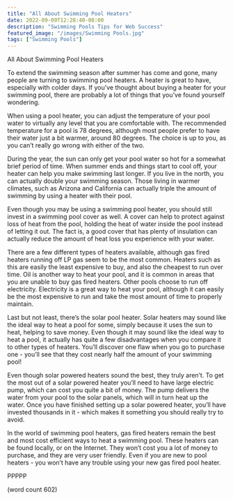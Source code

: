 ```yaml
---
title: "All About Swimming Pool Heaters"
date: 2022-09-09T12:28:40-08:00
description: "Swimming Pools Tips for Web Success"
featured_image: "/images/Swimming Pools.jpg"
tags: ["Swimming Pools"]
---
```


All About Swimming Pool Heaters

To extend the swimming season after summer has come and gone, many people are turning to swimming pool heaters.  A heater is great to have, especially with colder days.  If you’ve thought about buying a heater for your swimming pool, there are probably a lot of things that you’ve found yourself wondering.

When using a pool heater, you can adjust the temperature of your pool water to virtually any level that you are comfortable with.  The recommended temperature for a pool is 78 degrees, although most people prefer to have their water just a bit warmer, around 80 degrees.  The choice is up to you, as you can’t really go wrong with either of the two.

During the year, the sun can only get your pool water so hot for a somewhat brief period of time.  When summer ends and things start to cool off, your heater can help you make swimming last longer.  If you live in the north, you can actually double your swimming season.  Those living in warmer climates, such as Arizona and California can actually triple the amount of swimming by using a heater with their pool.

Even though you may be using a swimming pool heater, you should still invest in a swimming pool cover as well.  A cover can help to protect against loss of heat from the pool, holding the heat of water inside the pool instead of letting it out.  The fact is, a good cover that has plenty of insulation can actually reduce the amount of heat loss you experience with your water.

There are a few different types of heaters available, although gas fired heaters running off LP gas seem to be the most common.  Heaters such as this are easily the least expensive to buy, and also the cheapest to run over time.  Oil is another way to heat your pool, and it is common in areas that you are unable to buy gas fired heaters.  Other pools choose to run off electricity.  Electricity is a great way to heat your pool, although it can easily be the most expensive to run and take the most amount of time to properly maintain.

Last but not least, there’s the solar pool heater.  Solar heaters may sound like the ideal way to heat a pool for some, simply because it uses the sun to heat, helping to save money.  Even though it may sound like the ideal way to heat a pool, it actually has quite a few disadvantages when you compare it to other types of heaters.  You’ll discover one flaw when you go to purchase one - you’ll see that they cost nearly half the amount of your swimming pool!

Even though solar powered heaters sound the best, they truly aren’t.  To get the most out of a solar powered heater you’ll need to have large electric pump, which can cost you quite a bit of money.  The pump delivers the water from your pool to the solar panels, which will in turn heat up the water.  Once you have finished setting up a solar powered heater, you’ll have invested thousands in it - which makes it something you should really try to avoid.

In the world of swimming pool heaters, gas fired heaters remain the best and most cost efficient ways to heat a swimming pool.  These heaters can be found locally, or on the Internet.  They won’t cost you a lot of money to purchase, and they are very user friendly.  Even if you are new to pool heaters - you won’t have any trouble using your new gas fired pool heater.

PPPPP

(word count 602)
